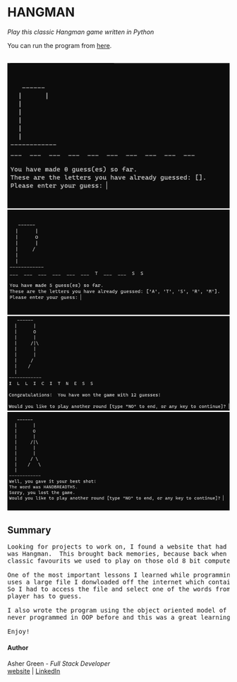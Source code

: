 # **HANGMAN**

*Play this classic Hangman game written in Python*

You can run the program from [here](https://replit.com/@AsherGreen/Hangman).
<br /><br />

![screenshot](/screenshot.png/)
![screenshot](/screenshot1.png/)
![screenshot](/screenshot2.png/)
![screenshot](/screenshot3.png/)

## **Summary**

<pre>
Looking for projects to work on, I found a website that had a nice list of projects and one of them
was Hangman.  This brought back memories, because back when I was young, Hangman was one of the
classic favourits we used to play on those old 8 bit computers.

One of the most important lessons I learned while programming this was file manipulation.  The game
uses a large file I donwloaded off the internet which contains over 200,000 words to choose from.  
So I had to access the file and select one of the words from the file and use that as the word the
player has to guess.

I also wrote the program using the object oriented model of programming which is new to me.  I had
never programmed in OOP before and this was a great learning opportunity.

Enjoy!
</pre>

#### **Author**

Asher Green - *Full Stack Developer* \
[website](http://ashergreen.ca) | [LinkedIn](https://www.linkedin.com/in/asher-green-6a96551/)
